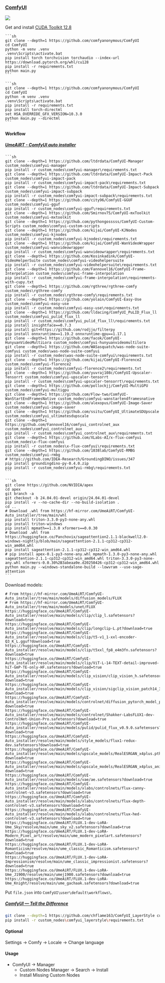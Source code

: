 ### [ComfyUI](https://github.com/comfyanonymous/ComfyUI)

![](https://img.shields.io/github/license/comfyanonymous/ComfyUI?style=flat-square)

Get and install [CUDA Toolkit 12.8](https://developer.nvidia.com/cuda-12-8-0-download-archive)

````{tab} From source
```sh
git clone --depth=1 https://github.com/comfyanonymous/ComfyUI
cd ComfyUI
python -m venv .venv
.venv\Scripts\activate.bat
pip install torch torchvision torchaudio --index-url https://download.pytorch.org/whl/cu128
pip install -r requirements.txt
python main.py
```
````

````{tab} From source (AMD) (Cache)
```sh
git clone --depth=1 https://github.com/comfyanonymous/ComfyUI
cd ComfyUI
python -m venv .venv
.venv\Scripts\activate.bat
pip install -r requirements.txt
pip install torch-directml
set HSA_OVERRIDE_GFX_VERSION=10.3.0
python main.py --directml
```
````

#### Workflow

##### [UmeAiRT - ComfyUI auto installer](https://huggingface.co/UmeAiRT/ComfyUI-Auto_installer)

````{tab} From source
```sh
git clone --depth=1 https://github.com/ltdrdata/ComfyUI-Manager custom_nodes\comfyui-manager
pip install -r custom_nodes\comfyui-manager\requirements.txt
git clone --depth=1 https://github.com/ltdrdata/ComfyUI-Impact-Pack custom_nodes\comfyui-impact-pack
pip install -r custom_nodes\comfyui-impact-pack\requirements.txt
git clone --depth=1 https://github.com/ltdrdata/ComfyUI-Impact-Subpack custom_nodes\comfyui-impact-subpack
pip install -r custom_nodes\comfyui-impact-subpack\requirements.txt
git clone --depth=1 https://github.com/city96/ComfyUI-GGUF custom_nodes\comfyui-gguf
pip install -r custom_nodes\comfyui-gguf\requirements.txt
git clone --depth=1 https://github.com/Smirnov75/ComfyUI-mxToolkit custom_nodes\comfyui-mxtoolkit
git clone --depth=1 https://github.com/pythongosssss/ComfyUI-Custom-Scripts custom_nodes\comfyui-custom-scripts
git clone --depth=1 https://github.com/kijai/ComfyUI-KJNodes custom_nodes\comfyui-kjnodes
pip install -r custom_nodes\comfyui-kjnodes\requirements.txt
git clone --depth=1 https://github.com/kijai/ComfyUI-WanVideoWrapper custom_nodes\comfyui-wanvideowrapper
pip install -r custom_nodes\comfyui-wanvideowrapper\requirements.txt
git clone --depth=1 https://github.com/Kosinkadink/ComfyUI-VideoHelperSuite custom_nodes\comfyui-videohelpersuite
pip install -r custom_nodes\comfyui-videohelpersuite\requirements.txt
git clone --depth=1 https://github.com/Fannovel16/ComfyUI-Frame-Interpolation custom_nodes\comfyui-frame-interpolation
pip install -r custom_nodes\comfyui-frame-interpolation\requirements-with-cupy.txt
git clone --depth=1 https://github.com/rgthree/rgthree-comfy custom_nodes\rgthree-comfy
pip install -r custom_nodes\rgthree-comfy\requirements.txt
git clone --depth=1 https://github.com/yolain/ComfyUI-Easy-Use custom_nodes\comfyui-easy-use
pip install -r custom_nodes\comfyui-easy-use\requirements.txt
git clone --depth=1 https://github.com/lldacing/ComfyUI_PuLID_Flux_ll custom_nodes\comfyui_pulid_flux_ll
pip install -r custom_nodes\comfyui_pulid_flux_ll\requirements.txt
pip install insightface==0.7.3
pip install git+https://github.com/rodjjo/filterpy
pip install onnxruntime==1.19.2 onnxruntime-gpu==1.17.1
git clone --depth=1 https://github.com/facok/ComfyUI-HunyuanVideoMultiLora custom_nodes\comfyui-hunyuanvideomultilora
git clone --depth=1 https://github.com/WASasquatch/was-node-suite-comfyui custom_nodes\was-node-suite-comfyui
pip install -r custom_nodes\was-node-suite-comfyui\requirements.txt
git clone --depth=1 https://github.com/kijai/ComfyUI-Florence2 custom_nodes\comfyui-florence2
pip install -r custom_nodes\comfyui-florence2\requirements.txt
git clone --depth=1 https://github.com/yuvraj108c/ComfyUI-Upscaler-Tensorrt custom_nodes\comfyui-upscaler-tensorrt
pip install -r custom_nodes\comfyui-upscaler-tensorrt\requirements.txt
git clone --depth=1 https://github.com/pollockjj/ComfyUI-MultiGPU custom_nodes\comfyui-multigpu
git clone --depth=1 https://github.com/Flow-two/ComfyUI-WanStartEndFramesNative custom_nodes\comfyui-wanstartendframesnative
git clone --depth=1 https://github.com/alexopus/ComfyUI-Image-Saver custom_nodes\comfyui-image-saver
git clone --depth=1 https://github.com/ssitu/ComfyUI_UltimateSDUpscale custom_nodes\comfyui_ultimatesdupscale
git clone --depth=1 https://github.com/Fannovel16/comfyui_controlnet_aux custom_nodes\comfyui_controlnet_aux
pip install -r custom_nodes\comfyui_controlnet_aux\requirements.txt
git clone --depth=1 https://github.com/XLabs-AI/x-flux-comfyui custom_nodes\x-flux-comfyui
pip install -r custom_nodes\x-flux-comfyui\requirements.txt
git clone --depth=1 https://github.com/1038lab/ComfyUI-RMBG custom_nodes\comfyui-rmbg
# https://github.com/IDEA-Research/GroundingDINO/issues/347
pip install groundingdino-py-0.4.0.zip
pip install -r custom_nodes\comfyui-rmbg\requirements.txt
```

```sh
git clone https://github.com/NVIDIA/apex
cd apex
git branch -a
git checkout -b 24.04.01-devel origin/24.04.01-devel
pip install -v --no-cache-dir --no-build-isolation .
cd ..
# Download .whl from https://hf-mirror.com/UmeAiRT/ComfyUI-Auto_installer/tree/main/whl
pip install triton-3.3.0-py3-none-any.whl
pip install triton-windows
pip install mpmath==1.3.0 xformers==0.0.30
# Download .whl from https://huggingface.co/Panchovix/sageattention2.1.1-blackwell2.0-windows-nightly/blob/main/sageattention-2.1.1-cp312-cp312-win_amd64.whl
pip install sageattention-2.1.1-cp312-cp312-win_amd64.whl
# pip install apex-0.1-py3-none-any.whl mpmath-1.3.0-py3-none-any.whl sageattention-2.1.1-cp312-cp312-win_amd64.whl triton-3.3.0-py3-none-any.whl xformers-0.0.30%2B3abeaa9e.d20250426-cp312-cp312-win_amd64.whl
python main.py --windows-standalone-build --lowvram --use-sage-attention
```
````

Download models:

```
# From https://hf-mirror.com/UmeAiRT/ComfyUI-Auto_installer/tree/main/models/diffusion_models/FLUX
# From https://hf-mirror.com/UmeAiRT/ComfyUI-Auto_installer/tree/main/models/unet/FLUX
https://huggingface.co/UmeAiRT/ComfyUI-Auto_installer/resolve/main/models/clip/clip_l.safetensors?download=true
https://huggingface.co/UmeAiRT/ComfyUI-Auto_installer/resolve/main/models/clip/longclip-L.pt?download=true
https://huggingface.co/UmeAiRT/ComfyUI-Auto_installer/resolve/main/models/clip/t5-v1_1-xxl-encoder-Q3_K_L.gguf?download=true
https://huggingface.co/UmeAiRT/ComfyUI-Auto_installer/resolve/main/models/clip/t5xxl_fp8_e4m3fn.safetensors?download=true
https://huggingface.co/UmeAiRT/ComfyUI-Auto_installer/resolve/main/models/clip/ViT-L-14-TEXT-detail-improved-hiT-GmP-TE-only-HF.safetensors?download=true
https://huggingface.co/UmeAiRT/ComfyUI-Auto_installer/resolve/main/models/clip_vision/clip_vision_h.safetensors?download=true
https://huggingface.co/UmeAiRT/ComfyUI-Auto_installer/resolve/main/models/clip_vision/sigclip_vision_patch14_384.safetensors?download=true
https://huggingface.co/UmeAiRT/ComfyUI-Auto_installer/resolve/main/models/controlnet/diffusion_pytorch_model_promax.safetensors?download=true
https://huggingface.co/UmeAiRT/ComfyUI-Auto_installer/resolve/main/models/controlnet/Shakker-LabsFLUX1-dev-ControlNet-Union-Pro.safetensors?download=true
https://huggingface.co/UmeAiRT/ComfyUI-Auto_installer/resolve/main/models/pulid/pulid_flux_v0.9.0.safetensors?download=true
https://huggingface.co/UmeAiRT/ComfyUI-Auto_installer/resolve/main/models/style_models/flux1-redux-dev.safetensors?download=true
https://huggingface.co/UmeAiRT/ComfyUI-Auto_installer/resolve/main/models/upscale_models/RealESRGAN_x4plus.pth?download=true
https://huggingface.co/UmeAiRT/ComfyUI-Auto_installer/resolve/main/models/upscale_models/RealESRGAN_x4plus_anime_6B.pth?download=true
https://huggingface.co/UmeAiRT/ComfyUI-Auto_installer/resolve/main/models/vae/ae.safetensors?download=true
https://huggingface.co/UmeAiRT/ComfyUI-Auto_installer/resolve/main/models/xlabs/controlnets/flux-canny-controlnet-v3.safetensors?download=true
https://huggingface.co/UmeAiRT/ComfyUI-Auto_installer/resolve/main/models/xlabs/controlnets/flux-depth-controlnet-v3.safetensors?download=true
https://huggingface.co/UmeAiRT/ComfyUI-Auto_installer/resolve/main/models/xlabs/controlnets/flux-hed-controlnet-v3.safetensors?download=true
https://huggingface.co/UmeAiRT/FLUX.1-dev-LoRA-Ume_Sky/resolve/main/ume_sky_v2.safetensors?download=true
https://huggingface.co/UmeAiRT/FLUX.1-dev-LoRA-Modern_Pixel_art/resolve/main/ume_modern_pixelart.safetensors?download=true
https://huggingface.co/UmeAiRT/FLUX.1-dev-LoRA-Romanticism/resolve/main/ume_classic_Romanticism.safetensors?download=true
https://huggingface.co/UmeAiRT/FLUX.1-dev-LoRA-Impressionism/resolve/main/ume_classic_impressionist.safetensors?download=true
https://huggingface.co/UmeAiRT/FLUX.1-dev-LoRA-Ume_J1900/resolve/main/umej1900.safetensors?download=true
https://huggingface.co/UmeAiRT/FLUX.1-dev-LoRA-Ume_Knight/resolve/main/ume_gachaak.safetensors?download=true
```

Put `file.json` into `ComfyUI\user\default\workflows\`.

##### [ComfyUI — Tell the Difference](https://civitai.com/models/533218/comfyui-tell-the-difference)

```sh
git clone --depth=1 https://github.com/chflame163/ComfyUI_LayerStyle custom_nodes\comfyui_layerstyle
pip install -r custom_nodes\comfyui_layerstyle\requirements.txt
```

#### Optional

Settings → Comfy → Locale → Change language

#### Usage

- ComfyUI → Manager
	- Custom Nodes Manager → Search → Install
	- Install Missing Custom Nodes

[^1]: [Installing ComfyUI on Windows for AMD GPUs](https://atlassc.net/2025/01/15/installing-comfyui-on-windows-for-amd-gpus)
[^2]: [Error occurred when executing DepthAnythingPreprocessor:](https://github.com/Fannovel16/comfyui_controlnet_aux/issues/338)
